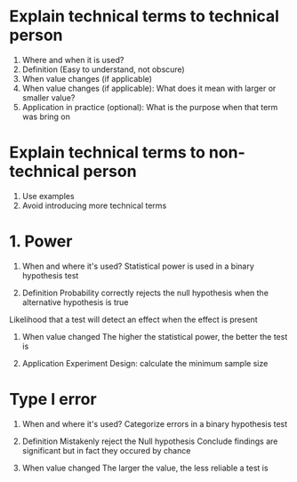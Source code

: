 # Explain technical terms to technical person
1. Where and when it is used?
2. Definition (Easy to understand, not obscure)
3. When value changes (if applicable)
4. When value changes (if applicable): What does it mean with larger or smaller value? 
5. Application in practice (optional): What is the purpose when that term was bring on
# Explain technical terms to non-technical person
1. Use examples 
2. Avoid introducing more technical terms 
# 1. Power
1. When and where it's used?
Statistical power is used in a binary hypothesis test

1. Definition
Probability correctly rejects the null hypothesis when the alternative hypothesis is true 

Likelihood that a test will detect an effect when the effect is present 

1. When value changed
The higher the statistical power, the better the test is

1. Application
Experiment Design: calculate the minimum sample size 

# Type I error
1. When and where it's used? 
Categorize errors in a binary hypothesis test 

1. Definition
Mistakenly reject the Null hypothesis
Conclude findings are significant but in fact they occured by chance

1. When value changed
The larger the value, the less reliable a test is
